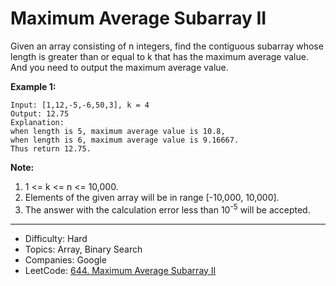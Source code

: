 # Maximum Average Subarray II

Given an array consisting of n integers, find the contiguous subarray whose length is greater than or equal to k that has the maximum average value. And you need to output the maximum average value.

**Example 1:**
```
Input: [1,12,-5,-6,50,3], k = 4
Output: 12.75
Explanation:
when length is 5, maximum average value is 10.8,
when length is 6, maximum average value is 9.16667.
Thus return 12.75.
```
**Note:**
1. 1 <= k <= n <= 10,000.
2. Elements of the given array will be in range [-10,000, 10,000].
3. The answer with the calculation error less than 10<sup>-5</sup> will be accepted.

---

* Difficulty: Hard
* Topics: Array, Binary Search
* Companies: Google
* LeetCode: [644. Maximum Average Subarray II](https://leetcode.com/problems/maximum-average-subarray-ii/description/)
